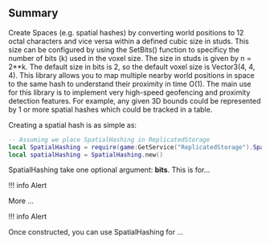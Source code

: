 [SpatialHashing]: https://scottbea.github.io/SpatialHashing/api/SpatialHashing/

## Summary

Create Spaces (e.g. spatial hashes) by converting world positions to 12 octal characters and vice versa within a defined cubic size in studs. This size can be configured by using the SetBits() function to specificy the number of bits (k) used in the voxel size. The size in studs is given by n = 2**k.  The default size in bits is 2, so the default voxel size is Vector3(4, 4, 4). This library allows you to map multiple nearby world positions in space to the same hash to understand their proximity in time O(1). The main use for this library is to implement very high-speed geofencing and proximity detection features. For example, any given 3D bounds could be represented by 1 or more  spatial hashes which could be tracked in a table.

Creating a spatial hash is as simple as:

``` lua
-- Assuming we place SpatialHashing in ReplicatedStorage
local SpatialHashing = require(game:GetService("ReplicatedStorage").SpatialHashing)
local spatialHashing = SpatialHashing.new()
```

SpatialHashing take one optional argument: **bits**. This is for... 

!!! info
    Alert
    
More ...

!!! info
    Alert

Once constructed, you can use SpatialHashing for ...

